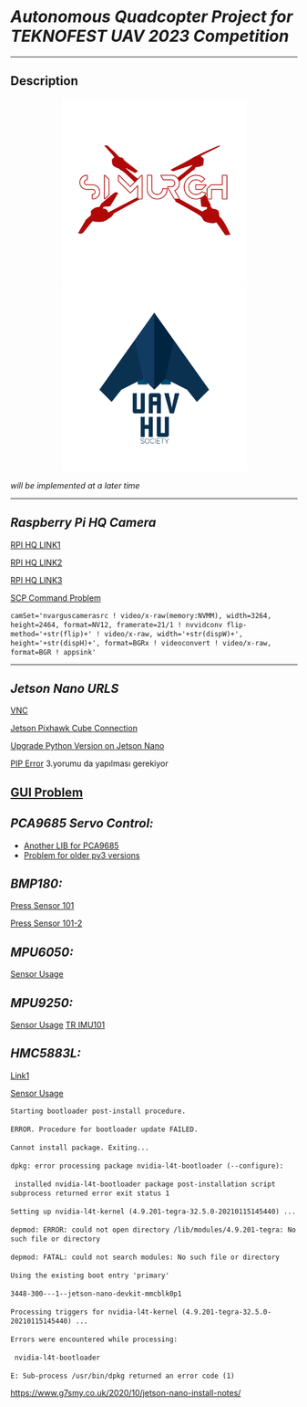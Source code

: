 

# *Autonomous Quadcopter Project for TEKNOFEST UAV 2023 Competition*


---
## Description
<p align="center">
<img src="simurghLogo.png"  width="325" > <img src="huuav.png" width="325"  >
</p>

*will be implemented at a later time*


---
## ***Raspberry Pi HQ Camera***

[RPI HQ LINK1](
 https://www.hackster.io/SaadTiwana/embedded-diaries-how-to-use-rpi-hq-camera-with-jetson-e2063e)

[RPI HQ LINK2](https://github.com/RidgeRun/NVIDIA-Jetson-IMX477-RPIV3)

[RPI HQ LINK3](https://developer.ridgerun.com/wiki/index.php?title=Raspberry_Pi_HQ_camera_IMX477_Linux_driver_for_Jetson#Installing_the_Driver_-_Option_A:_Debian_Packages_.28Recommended.29) 

[SCP Command Problem](https://unix.stackexchange.com/questions/47909/transfer-files-using-scp-permission-denied)
```
camSet='nvarguscamerasrc ! video/x-raw(memory:NVMM), width=3264, height=2464, format=NV12, framerate=21/1 ! nvvidconv flip-method='+str(flip)+' ! video/x-raw, width='+str(dispW)+', height='+str(dispH)+', format=BGRx ! videoconvert ! video/x-raw, format=BGR ! appsink'
```
---
## ***Jetson Nano URLS***

[VNC](https://developer.nvidia.com/embedded/learn/tutorials/vnc-setup)

[Jetson Pixhawk Cube  Connection](https://www.hackster.io/Matchstic/connecting-pixhawk-to-raspberry-pi-and-nvidia-jetson-b263a7)

[Upgrade Python Version on Jetson Nano](https://stackoverflow.com/questions/60824700/how-to-install-python3-9-on-linux-ubuntu-terminal)


[PIP Error](https://stackoverflow.com/questions/44967202/pip-is-showing-error-lsb-release-a-returned-non-zero-exit-status-1)
3.yorumu da yapılması gerekiyor


[GUI Problem](https://forums.developer.nvidia.com/t/desktop-not-working-on-jetson/191030/10)
---
 

## ***PCA9685 Servo Control:***

- [Another LIB for PCA9685](https://github.com/adafruit/Adafruit_CircuitPython_PCA9685)
- [Problem for older py3 versions](https://github.com/adafruit/Adafruit_Python_PlatformDetect/issues/225)
## ***BMP180:*** 

[Press Sensor 101](https://learn.sparkfun.com/tutorials/bmp180-barometric-pressure-sensor-hookup-/all)

[Press Sensor 101-2](https://how2electronics.com/bmp180-altitude-pressure-temperature-measurement/)

## ***MPU6050:***
[Sensor Usage](https://automaticaddison.com/visualize-imu-data-using-the-mpu6050-ros-and-jetson-nano/)
## ***MPU9250:***
[Sensor Usage](https://medium.com/@niru5/hands-on-with-rpi-and-mpu9250-part-3-232378fa6dbc)
[TR IMU101](https://medium.com/@mail.mehmetak/mpu-9250-genel-bak%C4%B1%C5%9F-f488dbdd7f6d)
## ***HMC5883L:***
[Link1](https://blog.csdn.net/ManWZD/article/details/103147985)

[Sensor Usage](https://www.instructables.com/Configure-read-data-calibrate-the-HMC5883L-digital/)


```
Starting bootloader post-install procedure.

ERROR. Procedure for bootloader update FAILED.

Cannot install package. Exiting...

dpkg: error processing package nvidia-l4t-bootloader (--configure):

 installed nvidia-l4t-bootloader package post-installation script subprocess returned error exit status 1
 
Setting up nvidia-l4t-kernel (4.9.201-tegra-32.5.0-20210115145440) ...

depmod: ERROR: could not open directory /lib/modules/4.9.201-tegra: No such file or directory

depmod: FATAL: could not search modules: No such file or directory

Using the existing boot entry 'primary'

3448-300---1--jetson-nano-devkit-mmcblk0p1

Processing triggers for nvidia-l4t-kernel (4.9.201-tegra-32.5.0-20210115145440) ...

Errors were encountered while processing:

 nvidia-l4t-bootloader
 
E: Sub-process /usr/bin/dpkg returned an error code (1)
```

https://www.g7smy.co.uk/2020/10/jetson-nano-install-notes/
